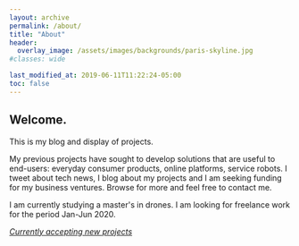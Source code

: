 ```yaml
---
layout: archive
permalink: /about/
title: "About"
header:
  overlay_image: /assets/images/backgrounds/paris-skyline.jpg
#classes: wide

last_modified_at: 2019-06-11T11:22:24-05:00
toc: false
---
```

<h2>Welcome.</h2>

This is my blog and display of projects.

My previous projects have sought to develop solutions that are useful to end-users: everyday consumer products, online platforms, service robots. I tweet about tech news, I blog about my projects and I am seeking funding for my business ventures. Browse for more and feel free to contact me.

I am currently studying a master's in drones. I am looking for freelance work for the period Jan-Jun 2020.

<a href="https://thomascarstens.github.io/contact/"  itemprop="sameAs">
  <i class="btn btn--success"> Currently accepting new projects </i>
</a>

